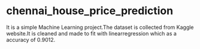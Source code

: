 # chennai_house_price_prediction
It is a simple Machine Learning project.The dataset is collected from Kaggle website.It is cleaned and made to fit with linearregression which as a accuracy of 0.9012.
